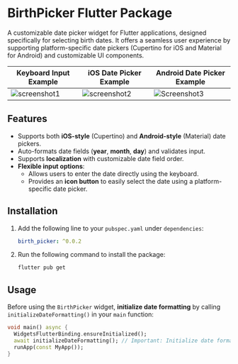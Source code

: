 # BirthPicker Flutter Package

A customizable date picker widget for Flutter applications, designed specifically for selecting birth dates. It offers a seamless user experience by supporting platform-specific date pickers (Cupertino for iOS and Material for Android) and customizable UI components.

| **Keyboard Input Example**              | **iOS Date Picker Example**               | **Android Date Picker Example**            |
|-----------------------------------------|------------------------------------------|-------------------------------------------|
| ![screenshot1](https://github.com/user-attachments/assets/b84936e6-8a22-41c1-89a7-db49767244e6) | ![screenshot2](https://github.com/user-attachments/assets/c57173cd-f897-4b0b-a178-798cf345a7ed) | ![Screenshot3](https://github.com/user-attachments/assets/8fe735b7-2309-4207-921e-f29bd7ff1f00) |

## Features
- Supports both **iOS-style** (Cupertino) and **Android-style** (Material) date pickers.
- Auto-formats date fields (**year**, **month**, **day**) and validates input.
- Supports **localization** with customizable date field order.
- **Flexible input options**:  
  - Allows users to enter the date directly using the keyboard.  
  - Provides an **icon button** to easily select the date using a platform-specific date picker.

## Installation
1. Add the following line to your `pubspec.yaml` under `dependencies`:
    ```yaml
    birth_picker: ^0.0.2
    ```
2. Run the following command to install the package:

    ```bash
    flutter pub get
    ```

## Usage
Before using the `BirthPicker` widget, **initialize date formatting** by calling `initializeDateFormatting()` in your `main` function:

```dart
void main() async {
  WidgetsFlutterBinding.ensureInitialized();
  await initializeDateFormatting(); // Important: Initialize date formatting
  runApp(const MyApp());
}
